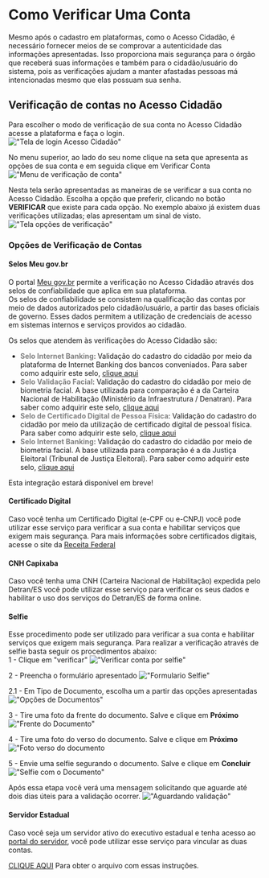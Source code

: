 # Como Verificar Uma Conta  

Mesmo após o cadastro em plataformas, como o Acesso Cidadão, é necessário fornecer meios de se comprovar a autenticidade das informações apresentadas. 
Isso proporciona mais segurança para o órgão que receberá suas informações e também para o cidadão/usuário do sistema, pois as verificações ajudam a manter 
afastadas pessoas má intencionadas mesmo que elas possuam sua senha.  

## Verificação de contas no Acesso Cidadão  

Para escolher o modo de verificação de sua conta no Acesso Cidadão acesse a plataforma e faça o login.  
!["Tela de login Acesso Cidadão"](../_images/Acesso.png)  

No menu superior, ao lado do seu nome clique na seta que apresenta as opções de sua conta e em seguida clique em Verificar Conta  
!["Menu de verificação de conta"](../_images/MenuVerificarConta.png)  

Nesta tela serão apresentadas as maneiras de se verificar a sua conta no Acesso Cidadão. Escolha a opção que preferir, clicando no botão **VERIFICAR** 
que existe para cada opção. No exemplo abaixo já existem duas verificações utilizadas; elas apresentam um sinal de visto.  
!["Tela opções de verificação"](../_images/TelaVerificarConta.png)  

### Opções de Verificação de Contas

#### Selos Meu gov.br
O portal [Meu gov.br](https://www.gov.br/pt-br) permite a verificação no Acesso Cidadão através dos selos de confiabilidade que aplica em sua plataforma.  
Os selos de confiabilidade se consistem na qualificação das contas por meio de dados autorizados pelo cidadão/usuário, a partir das bases oficiais de governo. 
Esses dados permitem a utilização de credenciais de acesso em sistemas internos e serviços providos ao cidadão.  

Os selos que atendem às verificações do Acesso Cidadão são:

- **<span style="color:grey">Selo Internet Banking</span>**: Validação do cadastro do cidadão por meio da plataforma de Internet Banking dos bancos conveniados. 
Para saber como adquirir este selo, [clique aqui](http://faq-login-unico.servicos.gov.br/en/latest/_perguntasdafaq/comoadquirirselointernetbanking.html)
- **<span style="color:grey">Selo Validação Facial</span>**: Validação do cadastro do cidadão por meio de biometria facial. A base utilizada para comparação é a da 
Carteira Nacional de Habilitação (Ministério da Infraestrutura / Denatran). 
Para saber como adquirir este selo, [clique aqui](http://faq-login-unico.servicos.gov.br/en/latest/_perguntasdafaq/comoadquirirvalidacaofacial.html)
- **<span style="color:grey">Selo de Certificado Digital de Pessoa Física</span>**: Validação do cadastro do cidadão por meio da utilização de certificado digital de pessoal física.
Para saber como adquirir este selo, [clique aqui](http://faq-login-unico.servicos.gov.br/en/latest/_perguntasdafaq/comoadquirircertificadodigitalpessoafisica.html)
- **<span style="color:grey">Selo Internet Banking</span>**: Validação do cadastro do cidadão por meio de biometria facial. A base utilizada para comparação 
é a da Justiça Eleitoral (Tribunal de Justiça Eleitoral). Para saber como adquirir este selo, [clique aqui](http://faq-login-unico.servicos.gov.br/en/latest/_perguntasdafaq/comoadquirirvalidacaofacial.html)  

Esta integração estará disponível em breve!  

#### Certificado Digital
Caso você tenha um Certificado Digital (e-CPF ou e-CNPJ) você pode utilizar esse serviço para verificar a sua conta e habilitar serviços que exigem mais segurança.
Para mais informações sobre certificados digitais, acesse o site da 
[Receita Federal](https://receita.economia.gov.br/orientacao/tributaria/senhas-e-procuracoes/senhas/certificados-digitais/orientacoes-sobre-emissao-renovacao-e-revogacao-de-certificados-digitais-e-cpf-ou-e-cnpj)

#### CNH Capixaba
Caso você tenha uma CNH (Carteira Nacional de Habilitação) expedida pelo Detran/ES você pode utilizar esse serviço para verificar os seus dados e 
habilitar o uso dos serviços do Detran/ES de forma online.  

#### Selfie
Esse procedimento pode ser utilizado para verificar a sua conta e habilitar serviços que exigem mais segurança. Para realizar a verificação através de selfie
basta seguir os procedimentos abaixo:  
1 - Clique em "verificar"
!["Verificar conta por selfie"](../_images/SelfieBotao.png)  

2 - Preencha o formulário apresentado
!["Formulario Selfie"](../_images/SelfieFormulario.png)  

2.1 - Em Tipo de Documento, escolha um a partir das opções apresentadas
!["Opções de Documentos"](../_images/SelfieDocumentos.png)    

3 - Tire uma foto da frente do documento. Salve e clique em **Próximo**
!["Frente do Documento"](../_images/SelfieFrenteDoc.png)  

4 - Tire uma foto do verso do documento. Salve e clique em **Próximo**
!["Foto verso do documento](../_images/SelfieVersoDoc.png)  

5 - Envie uma selfie segurando o documento. Salve e clique em **Concluir**
!["Selfie com o Documento"](../_images/SelfieDoc.png)  

Após essa etapa você verá uma mensagem solicitando que aguarde até dois dias úteis para a validação ocorrer.
!["Aguardando validação"](../_images/SelfieAguardandoConfirmacao.png)  

#### Servidor Estadual
Caso você seja um servidor ativo do executivo estadual e tenha acesso ao [portal do servidor](https://servidor.es.gov.br/), você pode utilizar esse serviço para vincular as duas contas.  


[CLIQUE AQUI](../_arquivos/VerificarConta.pdf) Para obter o arquivo com essas instruções.